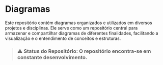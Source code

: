 # Diagramas

Este repositório contém diagramas organizados e utilizados em diversos projetos e disciplinas. Ele serve como um repositório central para armazenar e compartilhar diagramas de diferentes finalidades, facilitando a visualização e o entendimento de conceitos e estruturas.

>### ⚠️ Status do Repositório: O repositório encontra-se em constante desenvolvimento.
<br>
